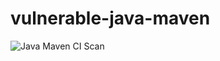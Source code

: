 # vulnerable-java-maven
![Java Maven CI Scan](https://github.com/cdefense/vulnerable-java-maven/workflows/Java%20Maven%20CI%20Scan/badge.svg?branch=master)
